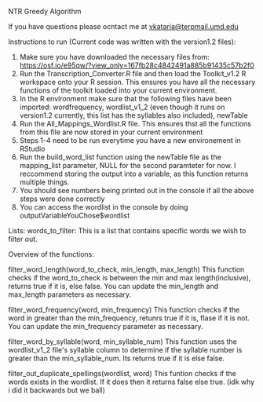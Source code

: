 NTR Greedy Algorithm 

If you have questions please ocntact me at vkataria@terpmail.umd.edu

Instructions to run (Current code was written with the version1.2 files):
1. Make sure you have downloaded the necessary files from: https://osf.io/e95qw/?view_only=167fb28c4842491a885b91435c57b2f0
2. Run the Transcription_Converter.R file and then load the Toolkit_v1.2 R workspace onto your R session. This ensures you have all the necessary functions of the toolkit loaded into your current environment.
3. In the R environment make sure that the following files have been imported: wordfrequency, wordlist_v1_2 (even though it runs on version1.2 currently, this list has the syllables also included), newTable
4. Run the All_Mappings_Wordlist.R file. This ensures thst all the functions from this file are now stored in your current environment
5. Steps 1-4 need to be run everytime you have a new environement in RStudio
6. Run the build_word_list function using the newTable file as the mapping_list parameter, NULL for the second paramteter for now. I reccommend storing the output into a variable, as this function returns multiple things.
7. You should see numbers being printed out in the console if all the above steps were done correctly
8. You can access the wordlist in the console by doing outputVariableYouChose$wordlist

Lists:
words_to_filter: This is a list that contains specific words we wish to filter out.

Overview of the functions:

filter_word_length(word_to_check, min_length, max_length)
  This function checks if the word_to_check is between the min and max length(inclusive), returns true if it is, else false. You can update the min_length and max_length parameters as necessary.

filter_word_frequency(word, min_frequency)
  This function checks if the word in greater than the min_frequency, retunrs true if it is, flase if it is not. You can update the min_frequency parameter as necessary.

filter_word_by_syllable(word, min_syllable_num)
  This function uses the wordlist_v1_2 file's syllable column to determine if the syllable number is greater than the min_syllable_num. Its returns true if it is else false.

filter_out_duplicate_spellings(wordlist, word)
  This funtion checks if the words exists in the wordlist. If it does then it returns false else true. (idk why i did it backwards but we ball)




  

